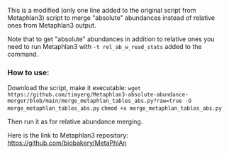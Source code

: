 This is a modified (only one line added to the original script from Metaphlan3) script to merge "absolute" abundances instead of relative ones from Metaphlan3 output. 

Note that to get "absolute" abundances in addition to relative ones you need to run Metaphlan3 with ```-t rel_ab_w_read_stats``` added to the command.

### How to use:
Download the script, make it executable:
```wget https://github.com/timyerg/Metaphlan3-absolute-abundance-merger/blob/main/merge_metaphlan_tables_abs.py?raw=true -O merge_metaphlan_tables_abs.py```
```chmod +x merge_metaphlan_tables_abs.py```


Then run it as for relative abundance merging.

Here is the link to Metaphlan3 repository: https://github.com/biobakery/MetaPhlAn
